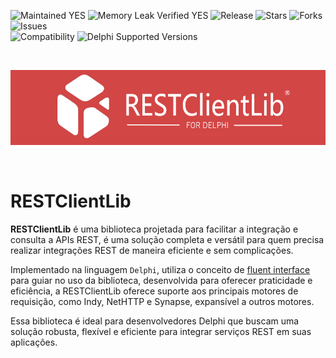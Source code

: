 ![Maintained YES](https://img.shields.io/badge/Maintained%3F-yes-green.svg?style=flat-square&color=important)
![Memory Leak Verified YES](https://img.shields.io/badge/Memory%20Leak%20Verified%3F-yes-green.svg?style=flat-square&color=important)
![Release](https://img.shields.io/github/v/release/antoniojmsjr/RESTClientLib?label=Latest%20release&style=flat-square&color=important)
![Stars](https://img.shields.io/github/stars/antoniojmsjr/RESTClientLib.svg?style=flat-square)
![Forks](https://img.shields.io/github/forks/antoniojmsjr/RESTClientLib.svg?style=flat-square)
![Issues](https://img.shields.io/github/issues/antoniojmsjr/RESTClientLib.svg?style=flat-square&color=blue)</br>
![Compatibility](https://img.shields.io/badge/Compatibility-VCL,%20Firemonkey-3db36a?style=flat-square)
![Delphi Supported Versions](https://img.shields.io/badge/Delphi%20Supported%20Versions-XE7%20and%20higher-3db36a?style=flat-square)

</br>
<p align="center">
  <a href="https://github.com/antoniojmsjr/RESTClientLib/blob/main/Image/Logo.png">
    <img alt="IPGeolocation" height="120" width="600" src="https://github.com/antoniojmsjr/RESTClientLib/blob/main/Image/Logo.png">
  </a>
</p>
</br>

# RESTClientLib

**RESTClientLib** é uma biblioteca projetada para facilitar a integração e consulta a APIs REST, é uma solução completa e versátil para quem precisa realizar integrações REST de maneira eficiente e sem complicações.

Implementado na linguagem `Delphi`, utiliza o conceito de [fluent interface](https://en.wikipedia.org/wiki/Fluent_interface) para guiar no uso da biblioteca, desenvolvida para oferecer praticidade e eficiência, a RESTClientLib oferece suporte aos principais motores de requisição, como Indy, NetHTTP e Synapse, expansível a outros motores.

Essa biblioteca é ideal para desenvolvedores Delphi que buscam uma solução robusta, flexível e eficiente para integrar serviços REST em suas aplicações.
